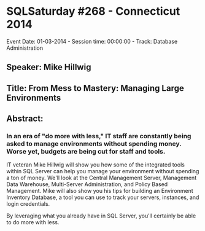 # SQLSaturday #268 - Connecticut 2014
Event Date: 01-03-2014 - Session time: 00:00:00 - Track: Database Administration
## Speaker: Mike Hillwig
## Title: From Mess to Mastery: Managing Large Environments 
## Abstract:
### In an era of "do more with less," IT staff are constantly being asked to manage environments without spending money. Worse yet, budgets are being cut for staff and tools. 

IT veteran Mike Hillwig will show you how some of the integrated tools within SQL Server can help you manage your environment without spending a ton of money. We'll look at the Central Management Server, Management Data Warehouse, Multi-Server Administration, and Policy Based Management. Mike will also show you his tips for building an Environment Inventory Database, a tool you can use to track your servers, instances, and login credentials. 

By leveraging what you already have in SQL Server, you'll certainly be able to do more with less. 
